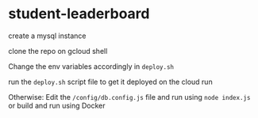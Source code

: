 # student-leaderboard

create a mysql instance

clone the repo on gcloud shell

Change the env variables accordingly in `deploy.sh`

run the `deploy.sh` script file to get it deployed on the cloud run

Otherwise:
  Edit the `/config/db.config.js` file 
  and run using `node index.js` or build and run using Docker
